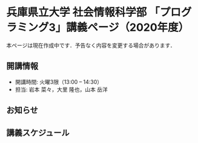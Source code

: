 # 兵庫県立大学 社会情報科学部 「プログラミング3」講義ページ（2020年度）

本ページは現在作成中です．予告なく内容を変更する場合があります．

## 開講情報
- 開講時間: 火曜3限（13:00 – 14:30）
- 担当: 岩本 菜々，大里 隆也，⼭本 岳洋


## お知らせ


## 講義スケジュール
